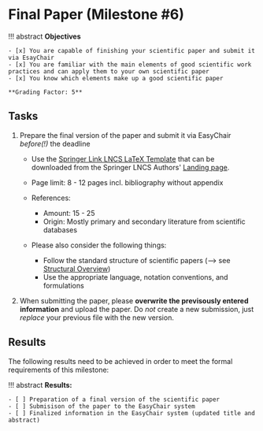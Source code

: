 # Final Paper (Milestone #6)

<!-- !!! question
    This milstone will be graded with factor: **1** -->

!!! abstract
    **Objectives**

    - [x] You are capable of finishing your scientific paper and submit it via EsayChair
    - [x] You are familiar with the main elements of good scientific work practices and can apply them to your own scientific paper  
    - [x] You know which elements make up a good scientific paper 
    
    **Grading Factor: 5**


## Tasks

1. Prepare the final version of the paper and submit it via EasyChair _before(!)_ the deadline

    - Use the [Springer Link LNCS LaTeX Template](ftp://ftp.springernature.com/cs-proceeding/llncs/llncs2e.zip) that can be downloaded from the Springer LNCS Authors' [Landing page](https://www.springer.com/gp/computer-science/lncs/conference-proceedings-guidelines).

    - Page limit: 8 - 12 pages incl. bibliography without appendix
    - References: 
        - Amount: 15 - 25 
        - Origin: Mostly primary and secondary literature from scientific databases
    - Please also consider the following things:
        - Follow the standard structure of scientific papers (--> see [Structural Overview](structure.md))
        - Use the appropriate language, notation conventions, and formulations


2. When submitting the paper, please **overwrite the previsously entered information** and upload the paper. Do *not* create a new submission, just *replace* your previous file with the new version.




## Results

The following results need to be achieved in order to meet the formal requirements of this milestone:

!!! abstract
    __Results:__

    - [ ] Preparation of a final version of the scientific paper
    - [ ] Submisison of the paper to the EasyChair system
    - [ ] Finalized information in the EasyChair system (updated title and abstract)
